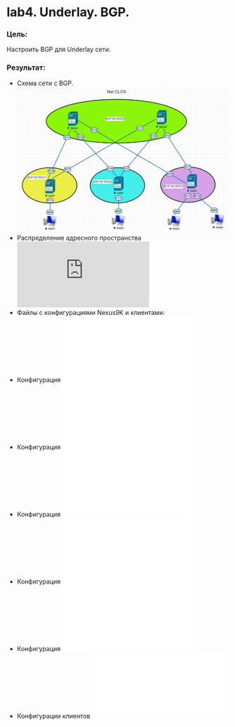# lab4. Underlay. BGP.
### Цель:
Настроить BGP для Underlay сети.
### Результат:
- Схема сети с BGP.
![Схема сети с BGP](%D0%A1%D1%85%D0%B5%D0%BC%D0%B0%20%D1%81%D0%B5%D1%82%D0%B8%20%D1%81%20BGP%20Lab4.jpg)
- Распределение адресного пространства
![Адресное пространство](https://github.com/Dmi3i-S/otus-network-engineer/blob/main/Распределение%20адресного%20пространства_fixed.md)
- Файлы с конфигурациями Nexus9K и клиентами:
- Конфигурация
![Spine1](Spine1%20config%20BGP.txt)
- Конфигурация
![Spine2](Spine2%20config%20BGP.txt)
- Конфигурация
![Leaf1](Leaf1%20config%20BGP.txt)
- Конфигурация
![Leaf2](Leaf2%20config%20BGP.txt)
- Конфигурация
![Leaf3](Leaf3%20config%20BGP.txt)
- Конфигурации клиентов
![Hosts1-4](Hosts%20config.txt)
